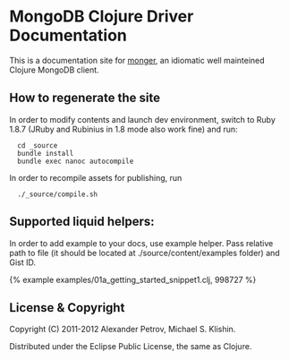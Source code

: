 # MongoDB Clojure Driver Documentation #

This is a documentation site for [monger](https://github.com/michaelklishin/monger), an idiomatic well mainteined Clojure MongoDB client.


## How to regenerate the site

In order to modify contents and launch dev environment, switch to Ruby 1.8.7 (JRuby and Rubinius in 1.8 mode also work fine) and run:

      cd _source
      bundle install
      bundle exec nanoc autocompile

In order to recompile assets for publishing, run

      ./_source/compile.sh

## Supported liquid helpers:

In order to add example to your docs, use example helper. Pass relative path to file (it should be located at ./source/content/examples folder) and Gist ID.

  {% example examples/01a_getting_started_snippet1.clj, 998727 %}


## License & Copyright

Copyright (C) 2011-2012 Alexander Petrov, Michael S. Klishin.

Distributed under the Eclipse Public License, the same as Clojure.
